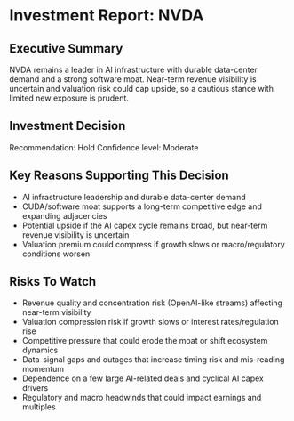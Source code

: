 # Investment Report: NVDA
## Executive Summary
NVDA remains a leader in AI infrastructure with durable data-center demand and a strong software moat. Near-term revenue visibility is uncertain and valuation risk could cap upside, so a cautious stance with limited new exposure is prudent.

## Investment Decision
Recommendation: Hold
Confidence level: Moderate

## Key Reasons Supporting This Decision
- AI infrastructure leadership and durable data-center demand
- CUDA/software moat supports a long-term competitive edge and expanding adjacencies
- Potential upside if the AI capex cycle remains broad, but near-term revenue visibility is uncertain
- Valuation premium could compress if growth slows or macro/regulatory conditions worsen

## Risks To Watch
- Revenue quality and concentration risk (OpenAI-like streams) affecting near-term visibility
- Valuation compression risk if growth slows or interest rates/regulation rise
- Competitive pressure that could erode the moat or shift ecosystem dynamics
- Data-signal gaps and outages that increase timing risk and mis-reading momentum
- Dependence on a few large AI-related deals and cyclical AI capex drivers
- Regulatory and macro headwinds that could impact earnings and multiples